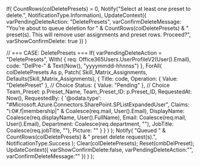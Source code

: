 If(
    CountRows(colDeletePresets) = 0,
    Notify("Select at least one preset to delete.", NotificationType.Information),
    UpdateContext({
        varPendingDeleteAction: "DeletePresets",
        varConfirmDeleteMessage:
            "You’re about to queue deletion for " &
            CountRows(colDeletePresets) & " preset(s). This will remove user assignments and preset rows. Proceed?",
        varShowConfirmDelete: true
    })
)


// === CASE: DeletePresets ===
If(
    varPendingDeleteAction = "DeletePresets",
    With(
        {
            req:  Office365Users.UserProfileV2(User().Email),
            code: "DelPre-" & Text(Now(), "yyyymmdd-hhnnss")
        },
        ForAll(
            colDeletePresets As p,
            Patch(
                Skill_Matrix_Assignments,
                Defaults(Skill_Matrix_Assignments),
                {
                    Title:          code,
                    Operation:      { Value: "DeletePreset" }, // Choice
                    Status:         { Value: "Pending" },      // Choice
                    Team_Preset:    p.Preset_Name,
                    Team_Preset_ID: p.Preset_ID,
                    RequestedAt:    Now(),
                    RequestedBy: {
                        '@odata.type': "#Microsoft.Azure.Connectors.SharePoint.SPListExpandedUser",
                        Claims: "i:0#.f|membership|" & Coalesce(req.mail, User().Email),
                        DisplayName:   Coalesce(req.displayName, User().FullName),
                        Email:         Coalesce(req.mail, User().Email),
                        Department:    Coalesce(req.department, ""),
                        JobTitle:      Coalesce(req.jobTitle, ""),
                        Picture:       ""
                    }
                }
            )
        );
        Notify(
            "Queued " & CountRows(colDeletePresets) & " preset delete request(s).",
            NotificationType.Success
        );
        Clear(colDeletePresets);
        Reset(cmbDelPreset);
        UpdateContext({ varShowConfirmDelete:false, varPendingDeleteAction:"", varConfirmDeleteMessage:"" })
    )
);
